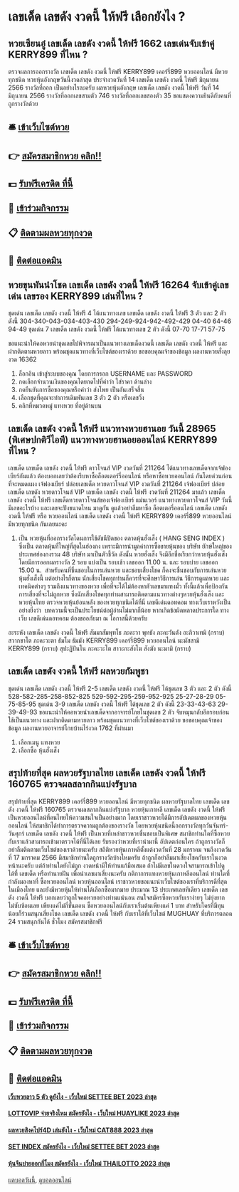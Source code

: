 # เลขเด็ด เลขดัง งวดนี้ ให้ฟรี เลือกยังไง ?
## หวยเซียนอู๋ เลขเด็ด เลขดัง งวดนี้ ให้ฟรี 1662 เลขเด่นจับเข้าคู่ KERRY899 ที่ไหน ?
ตรวจผลการออกรางวัล เลขเด็ด เลขดัง งวดนี้ ให้ฟรี KERRY899 เคอร์รี่899 หวยออนไลน์ มีหวยทุกชนิด หวยหุ้นอังกฤษวันนี้งวดล่าสุด ประจำงวดวันที่ 14 เลขเด็ด เลขดัง งวดนี้ ให้ฟรี มิถุนายน 2566 รางวัลที่ออก
เป็นอย่างไรละครับ ผลหวยหุ้นอังกฤษ เลขเด็ด เลขดัง งวดนี้ ให้ฟรี วันที่ 14 มิถุนายน 2566 รางวัลที่ออกเลขสามตัว 746 รางวัลที่ออกเลขสองตัว 35 ขอแสดงความยินดีกับคนที่ถูกรางวัลด้วย

## 🛎 [เข้าเว็บไซต์หวย](https://bit.ly/3BG5bNw)
## 👉 [สมัครสมาชิกหวย คลิก!!](https://bit.ly/3BG5bNw)
## 💵 [รับฟรีเครดิต ที่นี้](https://bit.ly/3C3mvgS)
## 👑 [เข้าร่วมกิจกรรม](https://bit.ly/3C3mvgS)
## 📋 [ติดตามผลหวยทุกงวด](https://bit.ly/3C3mvgS)
## 📱 [ติดต่อแอดมิน](https://bit.ly/3C3mvgS)

## หวยขุนพันนำโชค เลขเด็ด เลขดัง งวดนี้ ให้ฟรี 16264 จับเข้าคู่เลขเด่น เลขรอง KERRY899 เล่นที่ไหน ?
ชุดเด่น เลขเด็ด เลขดัง งวดนี้ ให้ฟรี 4 ได้แนวทางเลข เลขเด็ด เลขดัง งวดนี้ ให้ฟรี 3 ตัว และ 2 ตัว ดังนี้
304-340-043-034-403-430
294-249-924-942-492-429
04-40
64-46
94-49
ชุดเด่น 7 เลขเด็ด เลขดัง งวดนี้ ให้ฟรี ได้แนวทางเลข 2 ตัว ดังนี้
07-70
17-71
57-75

ขอแนะนำให้คอหวยนำชุดเลขไปพิจารณาเป็นแนวทางเลขเด็ดงวดนี้ เลขเด็ด เลขดัง งวดนี้ ให้ฟรี และฝากติดตามหวยลาว พร้อมชุดแนวทางที่เว็บไซต์ของเราด้วย
ขอขอบคุณเจ้าของข้อมูล
ผลงานหวยสั่งลุยงวด 16362
1. ล็อกอิน เข้าสู่ระบบของคุณ โดยการกรอก USERNAME และ PASSWORD
2. กดเลือกจำนวนเงินของคุณโดยกดไปที่คำว่า ใส่ราคา ด้านล่าง
3. กดยืนยันการซื้อของคุณหรือคำว่า ส่งโพย เป็นอันเสร็จสิ้น
4. เลือกชุดที่คุณจะทำการเดิมพันเลข 3 ตัว 2 ตัว หรือเลขวิ่ง
5. คลิกที่หมวดหมู่ แทงหวย ที่อยู่ด้านบน

## เลขเด็ด เลขดัง งวดนี้ ให้ฟรี แนวทางหวยฮานอย วันนี้ 28965 (พิเศษปกติวีไอพี) แนวทางหวยฮานอยออนไลน์ KERRY899 ที่ไหน ?
เลขเด็ด เลขเด็ด เลขดัง งวดนี้ ให้ฟรี ดาวโจนส์ VIP งวดวันที่ 211264
ได้แนวทางเลขเด็ดจากเจ้ฟองเบียร์กันแล้ว ต้องบอกเลยว่าต้องรีบหาซื้อล็อตเตอร์รี่ออนไลน์ หรือหาซื้อหวยออนไลน์ กันโดยด่วนก่อนที่จะหมดแผง
เจ้ฟองเบียร์ ปล่อยเลขเด็ด หวยดาวโจนส์ VIP งวดวันที่ 211264
เจ้ฟองเบียร์ ปล่อยเลขเด็ด เลขดัง หวยดาวโจนส์ VIP เลขเด็ด เลขดัง งวดนี้ ให้ฟรี งวดวันที่ 211264 มาแล้ว เลขเด็ด เลขดัง งวดนี้ ให้ฟรี เลขเด็ดหวยดาวโจนส์ของเจ้ฟองเบียร์ แม่นเวอร์ แนวทางหวยดาวโจนส์ VIP วันนี้ มีเลขอะไรบ้าง และเลขจะปังขนาดไหน มาดูกัน ดูแล้วอย่าลืมหาซื้อ ล็อตเตอรี่ออนไลน์ เลขเด็ด เลขดัง งวดนี้ ให้ฟรี หรือ หวยออนไลน์ เลขเด็ด เลขดัง งวดนี้ ให้ฟรี KERRY899 เคอร์รี่899 หวยออนไลน์ มีหวยทุกชนิด กันเลยนะคะ
1. เป็น หวยหุ้นที่ออกรางวัลโดนการใช้ดัชนีปิดของ ตลาดหุ้นฮั่งเส็ง ( HANG SENG INDEX ) ซึ่งเป็น ตลาดหุ้นที่ใหญ่ที่สุดในฮ่องกง เพราะมีการนำมูลค่าการซื้อขายหุ้นของ บริษัท ยักษ์ใหญ่ของประเทศฮ่องกงรวม 48 บริษัท มาเป็นตัวชี้วัด ดังนั้น หวยฮั่งเส็ง จึงมีอีกชื่อเรียกว่าหวยหุ้นฮั่งเส็ง โดยมีการออกผลรางวัล 2 รอบ แบ่งเป็น รอบเช้า เลขออก 11.00 น. และ รอบบ่าย เลขออก 15.00 น.  สำหรับคนที่ชื่นชอบในการเล่นหวย และชอบเสี่ยงโชค ก็คงจะชื่นชอบกับการเล่นหวยหุ้นฮั่งเส็งนี้ แต่อย่างไรก็ตาม นักเสี่ยงโชคทุกท่านก็ควรที่จะศึกษาวิธีการเล่น วิธีการดูผลหวย และเทคนิคต่างๆ รวมถึงแนวทางของหวย เพื่อที่จะได้ไม่ต้องหาตัวเลขมาแทงมั่ว ทั้งนี้แล้วเพื่อป้องกันการเสี่ยงที่จะไม่ถูกหวย ซึ่งนักเสี่ยงโชคทุกท่านสามารถติดตามแนวทางต่างๆหวยหุ้นฮั่งเส็ง และหวยหุ้นไทย ตรวจหวยหุ้นย้อนหลัง ของหวยทุกชนิดได้ที่นี่ เลขดีเด่นดอทคอม ทางเว็บเราหวังเป็นอย่างยิ่งว่า  บทความนี้จะเป็นประโยชน์ต่อผู้อ่านไม่มากก็น้อย หากเกิดข้อผิดพลาดประการใด ทางเว็บ เลขดีเด่นดอทคอม ต้องขออภัยมา ณ โอกาสนี้ด้วยครับ

อะระหัง เลขเด็ด เลขดัง งวดนี้ ให้ฟรี สัมมาสัมพุทโธ ภะคะวา พุทธัง ภะคะวันตัง อะภิวาเทมิ (กราบ)
สวากขาโต ภะคะวะตา ธัมโม ธัมมัง KERRY899 เคอร์รี่899 หวยออนไลน์ นะมัสสามิ KERRY899 (กราบ)
สุปะฏิปันโน ภะคะวะโต สาวะกะสังโฆ สังฆัง นะมามิ (กราบ)

## เลขเด็ด เลขดัง งวดนี้ ให้ฟรี ผลหวยกัมพูชา
ชุดเด่น เลขเด็ด เลขดัง งวดนี้ ให้ฟรี 2-5 เลขเด็ด เลขดัง งวดนี้ ให้ฟรี ได้ชุดเลข 3 ตัว และ 2 ตัว ดังนี้
528-582-285-258-852-825
529-592-295-259-952-925
25-27-28-29
05-75-85-95
ชุดเด่น 3-9 เลขเด็ด เลขดัง งวดนี้ ให้ฟรี ได้ชุดเลข 2 ตัว ดังนี้
23-33-43-63
29-39-49-93
ขอแนะนำให้คอหวยนำเลขเด็ดจากอาจารย์โกยในชุดเลข 2 ตัว จับหมุนกลับอีกรอบก่อนใช้เป็นแนวทาง และฝากติดตามหวยลาว พร้อมชุดแนวทางที่เว็บไซต์ของเราด้วย
ขอขอบคุณเจ้าของข้อมูล
ผลงานหวยอาจารย์โกยบ้านไร่งวด 1762 ที่ผ่านมา

1. เลือกเมนู แทงหวย
2. เลือกซื้อ หุ้นฮั่งเส็ง

## สรุปท้ายที่สุด ผลหวยรัฐบาลไทย เลขเด็ด เลขดัง งวดนี้ ให้ฟรี 160765 ตรวจผลสลากกินแบ่งรัฐบาล
สรุปท้ายที่สุด KERRY899 เคอร์รี่899 หวยออนไลน์ มีหวยทุกชนิด ผลหวยรัฐบาลไทย เลขเด็ด เลขดัง งวดนี้ ให้ฟรี 160765 ตรวจผลสลากกินแบ่งรัฐบาล หวยหุ้นเกาหลี เลขเด็ด เลขดัง งวดนี้ ให้ฟรี เป็นหวยออนไลน์ที่คนไทยให้ความสนใจเป็นอย่างมาก โดยเราชาวหวยได้มีการอัปเดตผลของหวยหุ้นออนไลน์ ให้สมาชิกได้ทำการตรวจความถูกต้องของรางวัล โดยหวยหุ้นชนิดนี้ออกรางวัลทุกวันจันทร์-วันศุกร์ เลขเด็ด เลขดัง งวดนี้ ให้ฟรี เป็นหวยที่เหล่าชาวหวยชื่นชอบเป็นพิเศษ สมาชิกท่านใดที่ซื้อหวยกับเราแล้วสามารถเข้ามาตรวจได้ที่นี่ได้เลย รับรองว่าหวยที่เรานำมานี้ อัปเดตก่อนใคร ถ้าถูกรางวัลก็อย่าลืมติดตามเว็บไซต์ของเราด้วยนะครับ
สถิติหวยหุ้นเกาหลีตั้งแต่งวดวันที่ 28 มกราคม จนถึงงวดวันที่ 17 มกราคม 2566 มีสมาชิกท่านใดถูกรางวัลบ้างไหมครับ ถ้าถูกก็อย่าลืมมาเสี่ยงโชคกับเราในงวดหน้านะครับ แต่ถ้าท่านใดยังไม่ถูก งวดหน้ามีให้ท่านแก้มือเสมอ ถ้าไม่มีเลขในดวงใจสามารถเข้าไปดูได้ที่ เลขเด็ด หรือทำนายฝัน เพื่อนำเลขมาเสี่ยงนะครับ
กติกาการแทงหวยหุ้นเกาหลีออนไลน์
ท่านใดที่กำลังมองหาที่ ซื้อหวยออนไลน์ หวยหุ้นออนไลน์ เราชาวหวยขอแนะนำเว็บไซต์ของเราที่บริการดีที่สุดในเมืองไทย และยังมีหวยหุ้นให้ท่านได้เลือกซื้อมากมาย ประมาณ 13 ประเทศเลยทีเดียว เลขเด็ด เลขดัง งวดนี้ ให้ฟรี บอกเลยว่าถูกใจคอหวยอย่างท่านแน่นอน สนใจสมัครซื้อหวยกับเราง่ายๆ ไม่ยุ่งยาก ไม่ซับซ้อนเลย เพียงแค่ไม่กี่ขั้นตอน ซื้อหวยออนไลน์กับเราเริ่มต้นเพียงแค่ 1 บาท สำหรับใครที่มีทุนน้อยก็ร่วมสนุกเสี่ยงโชค เลขเด็ด เลขดัง งวดนี้ ให้ฟรี กับเราได้ที่เว็บไซต์ MUGHUAY ที่บริการตลอด 24 รวมสนุกกันได้ ชั่วโมง สมัครสมาชิกฟรี

## 🛎 [เข้าเว็บไซต์หวย](https://bit.ly/3BG5bNw)
## 👉 [สมัครสมาชิกหวย คลิก!!](https://bit.ly/3BG5bNw)
## 💵 [รับฟรีเครดิต ที่นี้](https://bit.ly/3C3mvgS)
## 👑 [เข้าร่วมกิจกรรม](https://bit.ly/3C3mvgS)
## 📋 [ติดตามผลหวยทุกงวด](https://bit.ly/3C3mvgS)
## 📱 [ติดต่อแอดมิน](https://bit.ly/3C3mvgS)

#### [เว็บหวยลาว 5 ตัว ดูยังไง - เว็บใหม่ SETTEE BET 2023 ล่าสุด](https://atom.io/themes/เว็บหวยลาว%205%20ตัว%20ดูยังไง%20-%20เว็บใหม่%20settee%20bet%202023%20ล่าสุด)
#### [LOTTOVIP จ่ายจริงไหม สมัครยังไง - เว็บใหม่ HUAYLIKE 2023 ล่าสุด](https://atom.io/themes/lottovip%20จ่ายจริงไหม%20สมัครยังไง%20-%20เว็บใหม่%20huaylike%202023%20ล่าสุด)
#### [ผลหวยสิงคโปร์4D เล่นยังไง - เว็บใหม่ CAT888 2023 ล่าสุด](https://atom.io/themes/ผลหวยสิงคโปร์4d%20เล่นยังไง%20-%20เว็บใหม่%20cat888%202023%20ล่าสุด)
#### [SET INDEX สมัครยังไง - เว็บใหม่ SETTEE BET 2023 ล่าสุด](https://atom.io/themes/set%20index%20สมัครยังไง%20-%20เว็บใหม่%20settee%20bet%202023%20ล่าสุด)
#### [หุ้นจีนบ่ายออกกี่โมง สมัครยังไง - เว็บใหม่ THAILOTTO 2023 ล่าสุด](https://atom.io/themes/หุ้นจีนบ่ายออกกี่โมง%20สมัครยังไง%20-%20เว็บใหม่%20thailotto%202023%20ล่าสุด)

[ผลบอลวันนี้](https://siamsport.tv "ผลบอลวันนี้"), [ดูบอลออนไลน์](https://siamsport.tv/ดูบอลสด "ดูบอลออนไลน์")